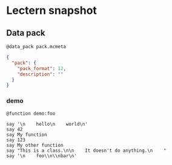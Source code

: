 # Lectern snapshot

## Data pack

`@data_pack pack.mcmeta`

```json
{
  "pack": {
    "pack_format": 12,
    "description": ""
  }
}
```

### demo

`@function demo:foo`

```mcfunction
say '\n    hello\n    world\n'
say 42
say My function
say 123
say My other function
say "This is a class.\n\n    It doesn't do anything.\n    "
say '\n    foo\\n\\nbar\n'
```
